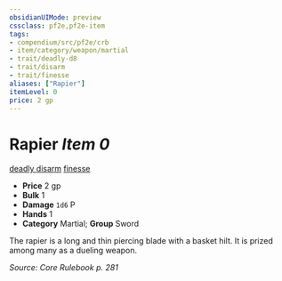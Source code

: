 ```yaml
---
obsidianUIMode: preview
cssclass: pf2e,pf2e-item
tags:
- compendium/src/pf2e/crb
- item/category/weapon/martial
- trait/deadly-d8
- trait/disarm
- trait/finesse
aliases: ["Rapier"]
itemLevel: 0
price: 2 gp
---
```

# Rapier *Item 0*  
[deadly <d8>](../../../rules/traits/deadly.md)  [disarm](../../../rules/traits/disarm.md)  [finesse](../../../rules/traits/finesse.md)  

- **Price** 2 gp
- **Bulk** 1
- **Damage** `1d6` P
- **Hands** 1
- **Category** Martial; **Group** Sword 

The rapier is a long and thin piercing blade with a basket hilt. It is prized among many as a dueling weapon.

*Source: Core Rulebook p. 281*